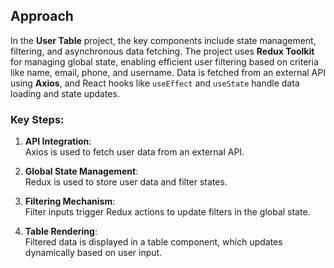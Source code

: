 ## Approach

In the **User Table** project, the key components include state management, filtering, and asynchronous data fetching. The project uses **Redux Toolkit** for managing global state, enabling efficient user filtering based on criteria like name, email, phone, and username. Data is fetched from an external API using **Axios**, and React hooks like `useEffect` and `useState` handle data loading and state updates.

### Key Steps:

1. **API Integration**:  
   Axios is used to fetch user data from an external API.

2. **Global State Management**:  
   Redux is used to store user data and filter states.

3. **Filtering Mechanism**:  
   Filter inputs trigger Redux actions to update filters in the global state.

4. **Table Rendering**:  
   Filtered data is displayed in a table component, which updates dynamically based on user input.
